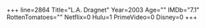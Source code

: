 +++
line=2864
Title="L.A. Dragnet"
Year=2003
Age=""
IMDb="7.1"
RottenTomatoes=""
Netflix=0
Hulu=1
PrimeVideo=0
Disney=0
+++

